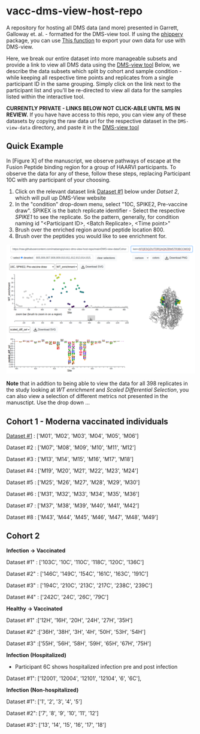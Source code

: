 # vacc-dms-view-host-repo

A repository for hosting all DMS data (and more) presented in Garrett, Galloway et. al. - formatted for the DMS-view tool. If using the [phippery]() package, you can use [This function]() to export your own data for use with DMS-view.

Here, we break our entire dataset into more manageable subsets and provide a link to view all DMS data using the [DMS-view tool](https://dms-view.github.io/docs/tutorial.html)
Below, we describe the data subsets which split by cohort and sample condition - while keeping all respective time points and replicates from a single participant ID in the same grouping. Simply click on the link next to the participant list and you'll be re-directed to view all data for the samples listed within the interactive tool. 

**CURRENTLY PRIVATE - LINKS BELOW NOT CLICK-ABLE UNTIL MS IN REVIEW.** If you have have access to this repo, you can view any of these datasets by copying the raw data url for the respective dataset in the `DMS-view-data` directory, and paste it in the [DMS-view tool](https://dms-view.github.io/docs/tutorial.html)

## Quick Example

In [Figure X] of the manuscript, we observe pathways of escape at the Fusion Peptide binding region
for a group of HAARVI participants. To observe the data for any of these, follow these steps, replacing Participant 10C with any participant of your choosing.

1. Click on the relevant dataset link [Dataset #1]() below under *Datset 2*, which will pull up DMS-View website
2. In the "condition" drop-down menu, select "10C, SPIKE2, Pre-vaccine draw". SPIKEX is the batch replicate identifier - Select the respective *SPIKE1* to see the replicate. So the pattern, generally, for condition naming id "\<Participant ID\>, \<Batch Replicate\>, \<Time point\>"
3. Brush over the enriched region around peptide location 800.
4. Brush over the peptides you would like to see enrichment for.

<p>
  <img src="screenshots/10-C-Pre.png" width="600">
</p>

**Note** that in addtion to being able to view the data for all 398 replicates in the study looking at *WT enrichment* and *Scaled Differential Selection*, you can also view a selection of different metrics not presented in the manusctipt. Use the drop down ...


## Cohort 1 - Moderna vaccinated individuals 

[Dataset #1]() : ['M01', 'M02', 'M03', 'M04', 'M05', 'M06']

Dataset #2 : ['M07', 'M08', 'M09', 'M10', 'M11', 'M12']

Dataset #3 : ['M13', 'M14', 'M15', 'M16', 'M17', 'M18']

Dataset #4 : ['M19', 'M20', 'M21', 'M22', 'M23', 'M24']

Dataset #5 : ['M25', 'M26', 'M27', 'M28', 'M29', 'M30']

Dataset #6 : ['M31', 'M32', 'M33', 'M34', 'M35', 'M36']

Dataset #7 : ['M37', 'M38', 'M39', 'M40', 'M41', 'M42']

Dataset #8 : ['M43', 'M44', 'M45', 'M46', 'M47', 'M48', 'M49']

## Cohort 2

**Infection -> Vaccinated**

Dataset #1" : ['103C', '10C', '110C', '118C', '120C', '136C']

Dataset #2" : ['146C', '149C', '154C', '161C', '163C', '191C']

Dataset #3" : ['194C', '210C', '213C', '217C', '238C', '239C']

Dataset #4" : ['242C', '24C', '26C', '79C']

**Healthy -> Vaccinated**

Dataset #1" :['12H', '16H', '20H', '24H', '27H', '35H']

Dataset #2" :['36H', '38H', '3H', '4H', '50H', '53H', '54H']

Dataset #3" :['55H', '56H', '58H', '59H', '65H', '67H', '75H']

**Infection (Hospitalized)**
* Participant 6C shows hospitalized infection pre and post infection

Dataset #1": ['12001', '12004', '12101', '12104', '6', '6C'], 

**Infection (Non-hospitalized)**

Dataset #1": ['1', '2', '3', '4', '5']

Dataset #2": ['7', '8', '9', '10', '11', '12']

Dataset #3": ['13', '14', '15', '16', '17', '18']

